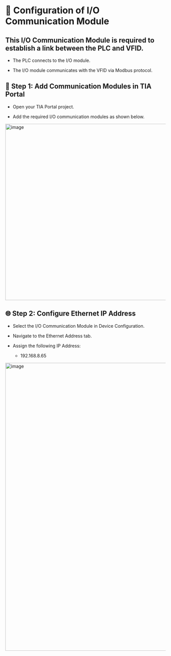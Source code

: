 # 🔗 Configuration of I/O Communication Module

## This I/O Communication Module is required to establish a link between the PLC and VFID.

* The PLC connects to the I/O module.

* The I/O module communicates with the VFID via Modbus protocol.

## 🧩 Step 1: Add Communication Modules in TIA Portal

* Open your TIA Portal project.

* Add the required I/O communication modules as shown below.

<img width="1206" height="552" alt="image" src="https://github.com/user-attachments/assets/7b78193e-51c5-49d0-b00b-77d3eb9b0932" />

## 🌐 Step 2: Configure Ethernet IP Address

* Select the I/O Communication Module in Device Configuration.

* Navigate to the Ethernet Address tab.

* Assign the following IP Address:
  * 192.168.8.65

<img width="1208" height="901" alt="image" src="https://github.com/user-attachments/assets/8f593a40-a1df-40ff-b246-ec961648b600" />



  
